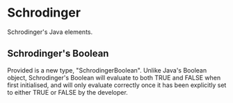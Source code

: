 # Schrodinger
Schrodinger's Java elements.

## Schrodinger's Boolean
Provided is a new type, "SchrodingerBoolean". Unlike Java's Boolean object, Schrodinger's Boolean will evaluate to both TRUE and FALSE when first initialised, and will only evaluate correctly once it has been explicitly set to either TRUE or FALSE by the developer.
